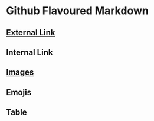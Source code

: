 # Github Flavoured Markdown

## [External Link](https://help.github.com/en) 
## Internal Link
## [Images](./images/) 
## Emojis
## Table
